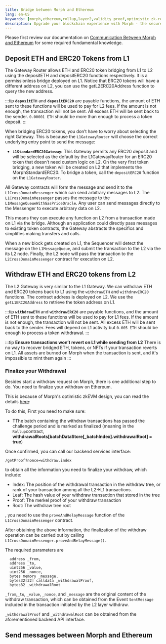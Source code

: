 ```yaml
---
title: Bridge between Morph and Ethereum
lang: en-US
keywords: [morph,ethereum,rollup,layer2,validity proof,optimistic zk-rollup]
description: Upgrade your blockchain experience with Morph - the secure decentralized, cost0efficient, and high-performing optimistic zk-rollup solution. Try it now!
---
```


Please first review our documentation on [Communication Between Morph and Ethereum](../../how-morph-works/general-protocol-design/2-communicate-between-morph-and-ethereum.md) for some required fundamental knowledge. 


## Deposit ETH and ERC20 Tokens from L1​

The Gateway Router allows ETH and ERC20 token bridging from L1 to L2 using the depositETH and depositERC20 functions respectively. It is a permissionless bridge deployed on L1. Notice that ERC20 tokens will have a different address on L2, you can use the getL2ERC20Address function to query the new address.

:::tip
  **`depositETH`** and **`depositERC20`** are payable functions, the amount of ETH sent to these functions will be used
  to pay for L2 fees. If the amount is not enough, the transaction will not be sent. All excess ETH will be sent back to
  the sender. `0.00001 ETH` should be more than enough to process a token deposit.
:::

When bridging ERC20 tokens, you don’t have to worry about selecting the right Gateway. This is because the `L1GatewayRouter` will choose the correct underlying entry point to send the message:

- **`L1StandardERC20Gateway`:** This Gateway permits any ERC20 deposit and will be selected as the default by the L1GatewayRouter for an ERC20 token that doesn’t need custom logic on L2. On the very first token bridging, a new token will be created on L2 that implements the MorphStandardERC20. To bridge a token, call the `depositERC20` function on the `L1GatewayRouter`.

<!---->
<!--
- **`L1CustomERC20Gateway`:** This Gateway will be selected by the `L1GatewayRouter` for tokens with custom logic. For an L1/L2 token pair to work on the Morph Custom ERC20 Bridge, the L2 token contract has to implement `IMorphStandardERC20`. Additionally, the token should grant `mint` or `burn` capability to the `L2CustomERC20Gateway`. 
-->

All Gateway contracts will form the message and send it to the `L1CrossDomainMessenger` which can send arbitrary messages to L2. The `L1CrossDomainMessenger` passes the message to the `L1MessageQueueWithGasPriceOracle`. Any user can send messages directly to the Messenger to execute arbitrary data on L2. 

This means they can execute any function on L2 from a transaction made on L1 via the bridge. Although an application could directly pass messages to existing token contracts, the Gateway abstracts the specifics and simplifies making transfers and calls.

When a new block gets created on L1, the Sequencer will detect the message on the `L1MessageQueue`, and submit the transaction to the L2 via the its L2 node. Finally, the L2 node will pass the transaction to the `L2CrossDomainMessenger` contract for execution on L2.

## Withdraw ETH and ERC20 tokens from L2

The L2 Gateway is very similar to the L1 Gateway. We can withdraw ETH and ERC20 tokens back to L1 using the `withdrawETH` and `withdrawERC20` functions. The contract address is deployed on L2. We use the `getL1ERC20Address` to retrieve the token address on L1.

:::tip
  **`withdrawETH`** and **`withdrawERC20`** are payable functions, and the amount of ETH sent to these functions will be used to pay for L1 fees. If the amount is not enough, the transaction will not be sent. All excess ETH will be sent back to the sender. Fees will depend on L1 activity but `0.005 ETH` should be enough to process a token withdrawal.
:::

:::tip
  **Ensure transactions won’t revert on L1 while sending from L2**  There is no way to recover bridged ETH, tokens, or NFTs if your transaction reverts on L1. All assets are burned on Morph when the transaction is sent, and it's impossible to mint them again
:::

### Finalize your Withdrawal

Besides start a withdraw request on Morph, there is one additional step to do. You need to finalize your withdraw on Ethereum.

This is because of Morph's optimistic zkEVM design, you can read the details [here](../../how-morph-works/general-protocol-design/2-communicate-between-morph-and-ethereum.md): 



To do this, First you need to make sure:

- TThe batch containing the withdraw transactions has passed the challenge period and is marked as finalized (meaning in the `Rollup`contract, **withdrawalRoots[batchDataStore[_batchIndex].withdrawalRoot] = true**)

Once confirmed, you can call our backend services interface:

`/getProof?nonce=withdraw.index`

to obtain all the information you need to finalize your withdraw, which include:

- Index: The position of the withdrawal transaction in the withdraw tree, or rank of your transaction among all the L2->L1 transactions.
- Leaf: The hash value of your withdraw transaction that stored in the tree
- Proof: The merkel proof of your withdraw transaction
- Root: The withdraw tree root


, you need to use the `proveAndRelayMessage` function of the `L1CrossDomainMessenger` contract.

After obtaining the above information, the finalization of the withdraw operation can be carried out by calling `L1CrossDomainMessenger.proveAndRelayMessage()`.

The required parameters are 

```solidity
  address _from, 
  address _to, 
  uint256 _value, 
  uint256 _nonce, 
  bytes memory _message, 
  bytes32[32] calldata _withdrawalProof, 
  bytes32 _withdrawalRoot
```

`_from`,`_to`, `_value`, `_nonce`, and `_message` are the original content of the withdraw transaction, which can be obtained from the Event `SentMessage` included in the transaction initiated by the L2 layer withdraw. 

`_withdrawalProof` and `_withdrawalRoot` can be obtained from the aforementioned backend API interface.

<!--

## Creating an ERC20 token with custom logic on L2

If a token needs custom logic on L2, it will need to be bridged through an `L1CustomERC20Gateway` and `L2CustomERC20Gateway` respectively. The custom token on L2 will need to give permission to the Gateway to mint new tokens when a deposit occurs and to burn when tokens are withdrawn

The following interface is the `IMorphStandardERC20` needed for deploying tokens compatible with the `L2CustomERC20Gateway` on L2.

```solidity
interface IMorphStandardERC20 {
  /// @notice Return the address of Gateway the token belongs to.
  function gateway() external view returns (address);

  /// @notice Return the address of counterpart token.
  function counterpart() external view returns (address);

  /// @dev ERC677 Standard, see https://github.com/ethereum/EIPs/issues/677
  /// Defi can use this method to transfer L1/L2 token to L2/L1,
  /// and deposit to L2/L1 contract in one transaction
  function transferAndCall(address receiver, uint256 amount, bytes calldata data) external returns (bool success);

  /// @notice Mint some token to recipient's account.
  /// @dev Gateway Utilities, only gateway contract can call
  /// @param _to The address of recipient.
  /// @param _amount The amount of token to mint.
  function mint(address _to, uint256 _amount) external;

  /// @notice Burn some token from account.
  /// @dev Gateway Utilities, only gateway contract can call
  /// @param _from The address of account to burn token.
  /// @param _amount The amount of token to mint.
  function burn(address _from, uint256 _amount) external;
}
```

### Adding a Custom L2 ERC20 token to the Morph Bridge

Tokens can be bridged securely and permissionlessly through Gateway contracts deployed by any developer. However, Morph also manages an ERC20 Router and a Gateway where all tokens created by the community are welcome. Being part of the Morph-managed Gateway means you won't need to deploy the Gateway contracts, and your token will appear in the Morph frontend. To be part of the Morph Gateway, you must contact the Morph team to add the token to both L1 and L2 bridge contracts. To do so, follow the instructions on the [token lists](https://github.com/Morph-tech/token-list) repository to add your new token to the official Morph frontend.

-->


## Send messages between Morph and Ethereum






